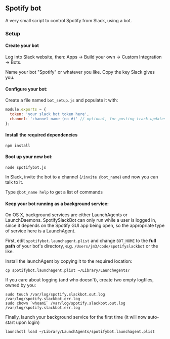## Spotify bot

A very small script to control Spotify from Slack, using a bot.

### Setup

#### Create your bot

Log into Slack website, then: Apps -> Build your own -> Custom Integration -> Bots.

Name your bot "Spotify" or whatever you like. Copy the key Slack gives you.

#### Configure your bot:

Create a file named `bot_setup.js` and populate it with:

```javascript
module.exports = {
  token: 'your slack bot token here',
  channel: 'channel name (no #)' // optional, for posting track updates
};
```

#### Install the required dependencies

    npm install

#### Boot up your new bot:

    node spotifybot.js

In Slack, invite the bot to a channel (`/invite @bot_name`) and now you can talk to it.

Type `@bot_name help` to get a list of commands

#### Keep your bot running as a background service:

On OS X, background services are either LaunchAgents or LaunchDaemons.
SpotifySlackBot can only run while a user is logged in, since it depends
on the Spotify GUI app being open, so the appropriate type of service
here is a LaunchAgent.

First, edit `spotifybot.launchagent.plist` and change `BOT_HOME` to
the **full path** of your bot's directory, e.g.
`/Users/jm3/code/spotifyslackbot` or the like.

Install the launchAgent by copying it to the required location:

    cp spotifybot.launchagent.plist ~/Library/LaunchAgents/

If you care about logging (and who doesn't), create two empty logfiles, owned by you:

    sudo touch /var/log/spotify.slackbot.out.log /var/log/spotify.slackbot.err.log
    sudo chown `whoami` /var/log/spotify.slackbot.out.log /var/log/spotify.slackbot.err.log

Finally, launch your background service for the first time (it will now auto-start upon login)

    launchctl load ~/Library/LaunchAgents/spotifybot.launchagent.plist

